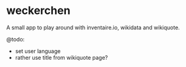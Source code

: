 # weckerchen

A small app to play around with inventaire.io, wikidata and wikiquote.

@todo:
- set user language 
- rather use title from wikiquote page?
